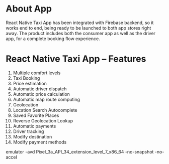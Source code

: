 # About App
React Native Taxi App has been integrated with Firebase backend, so it works end to end, being ready to be launched to both app stores right away. The product includes both the consumer app as well as the driver app, for a complete booking flow experience.

# React Native Taxi App – Features
1) Multiple comfort levels
2) Taxi Booking
3) Price estimation
4) Automatic driver dispatch
5) Automatic price calculation
6) Automatic map route computing
7) Geolocation
8) Location Search Autocomplete
9) Saved Favorite Places
10) Reverse Geolocation Lookup
11) Automatic payments
12) Driver tracking
13) Modify destination
14) Modify payment methods




emulator -avd Pixel_3a_API_34_extension_level_7_x86_64 -no-snapshot -no-accel
